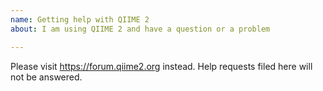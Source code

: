 ```yaml
---
name: Getting help with QIIME 2
about: I am using QIIME 2 and have a question or a problem

---
```


Please visit https://forum.qiime2.org instead. Help requests filed here will not be answered.
